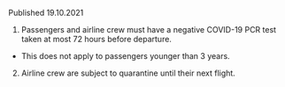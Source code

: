 Published 19.10.2021
1. Passengers and airline crew must have a negative COVID-19 PCR test taken at most 72 hours before departure.
- This does not apply to passengers younger than 3 years.
2. Airline crew are subject to quarantine until their next flight.